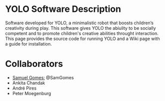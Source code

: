 # YOLO Software Description
Software developed for YOLO, a minimalistic robot that boosts children’s creativity during play. This software gives YOLO the abiulity to be socially competent and to promote children's creative abilities throught interaction. This page provides the source code for running YOLO and a Wiki page with a guide for installation.


# Collaborators
- [Samuel Gomes:](https://samgomes.github.io/) @SamGomes
- Ankita Chandak
- André Pires
- Peter Moegenburg

